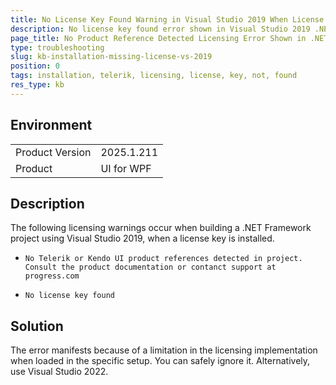 ```yaml
---
title: No License Key Found Warning in Visual Studio 2019 When License Key is Present
description: No license key found error shown in Visual Studio 2019 .NET Framework project even when license key is installed.
page_title: No Product Reference Detected Licensing Error Shown in .NET Framework Project
type: troubleshooting
slug: kb-installation-missing-license-vs-2019
position: 0
tags: installation, telerik, licensing, license, key, not, found
res_type: kb
---
```


## Environment

<table>
	<tbody>
		<tr>
			<td>Product Version</td>
			<td>2025.1.211</td>
		</tr>
		<tr>
			<td>Product</td>
			<td>UI for WPF</td>
		</tr>
	</tbody>
</table>

## Description

The following licensing warnings occur when building a .NET Framework project using Visual Studio 2019, when a license key is installed.

* `No Telerik or Kendo UI product references detected in project. Consult the product documentation or contanct support at progress.com`

* `No license key found`

## Solution

The error manifests because of a limitation in the licensing implementation when loaded in the specific setup. You can safely ignore it. Alternatively, use Visual Studio 2022.